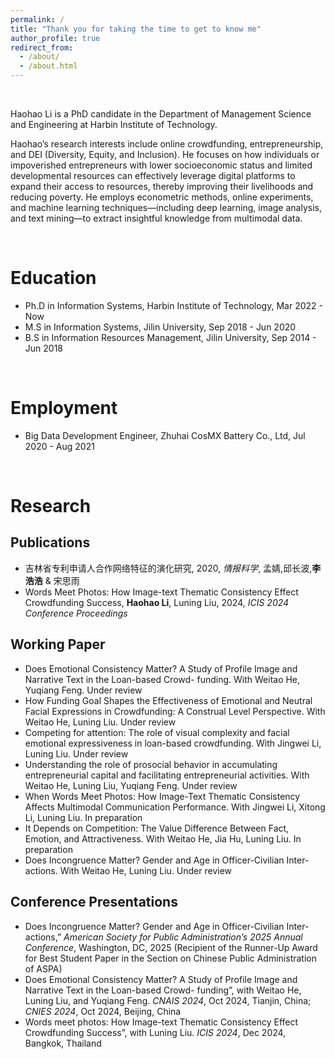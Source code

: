 ```yaml
---
permalink: /
title: "Thank you for taking the time to get to know me"
author_profile: true
redirect_from: 
  - /about/
  - /about.html
---
```


<br> 

Haohao Li is a PhD candidate in the Department of Management Science and Engineering at Harbin Institute of Technology.

Haohao’s research interests include online crowdfunding, entrepreneurship, and DEI (Diversity, Equity, and Inclusion). He focuses on how individuals or impoverished entrepreneurs with lower socioeconomic status and limited developmental resources can effectively leverage digital platforms to expand their access to resources, thereby improving their livelihoods and reducing poverty. He employs econometric methods, online experiments, and machine learning techniques—including deep learning, image analysis, and text mining—to extract insightful knowledge from multimodal data.

<br> 

Education
======
- Ph.D in Information Systems, Harbin Institute of Technology, Mar 2022 - Now
- M.S in Information Systems, Jilin University, Sep 2018 - Jun 2020
- B.S in Information Resources Management, Jilin University, Sep 2014 - Jun 2018

<br> 

Employment
======
- Big Data Development Engineer, Zhuhai CosMX Battery Co., Ltd, Jul 2020 - Aug 2021

<br> 

Research
======

Publications
------
- 吉林省专利申请人合作网络特征的演化研究, 2020, _情报科学_, 孟婧,邱长波,**李浩浩** & 宋思雨
- Words Meet Photos: How Image-text Thematic Consistency Effect Crowdfunding Success, **Haohao Li**, Luning Liu, 2024, _ICIS 2024 Conference Proceedings_

Working Paper
------
- Does Emotional Consistency Matter?  A Study of Profile Image and Narrative Text in the Loan-based Crowd- funding. With Weitao He, Yuqiang Feng. Under review
- How Funding Goal Shapes the Effectiveness of Emotional and Neutral Facial Expressions in Crowdfunding: A Construal Level Perspective. With Weitao He, Luning Liu. Under review
- Competing for attention: The role of visual complexity and facial emotional expressiveness in loan-based crowdfunding. With Jingwei Li, Luning Liu. Under review
- Understanding the role of prosocial behavior in accumulating entrepreneurial capital and facilitating entrepreneurial activities. With Weitao He, Luning Liu, Yuqiang Feng. Under review
- When Words Meet Photos: How Image-Text Thematic Consistency Affects Multimodal Communication Performance. With Jingwei Li, Xitong Li, Luning Liu. In preparation
- It Depends on Competition: The Value Difference Between Fact, Emotion, and Attractiveness. With Weitao He, Jia Hu, Luning Liu. In preparation
- Does Incongruence Matter? Gender and Age in Officer-Civilian Inter-actions. With Weitao He, Luning Liu. Under review

Conference Presentations
------
- Does Incongruence Matter? Gender and Age in Officer-Civilian Inter-actions,” _American Society for Public Administration’s 2025 Annual Conference_, Washington, DC, 2025 (Recipient of the Runner-Up Award for Best Student Paper in the Section on Chinese Public Administration of ASPA)
- Does Emotional Consistency Matter? A Study of Profile Image and Narrative Text in the Loan-based Crowd- funding”, with Weitao He, Luning Liu, and Yuqiang Feng. _CNAIS 2024_, Oct 2024, Tianjin, China; _CNIES 2024_, Oct 2024, Beijing, China
- Words meet photos:  How Image-text Thematic Consistency Effect Crowdfunding Success”, with Luning Liu. _ICIS 2024_, Dec 2024, Bangkok, Thailand

